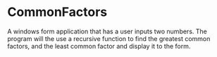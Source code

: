 # CommonFactors
A windows form application that has a user inputs two numbers. The program will the use a recursive function
to find the greatest common factors, and the least common factor and display it to the form.
